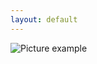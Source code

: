 ```yaml
---
layout: default
---
```

![Picture example](https://github.com/kvartirnik/website/blob/gh-pages/images/kvartirnik_photos/4.jpg)

